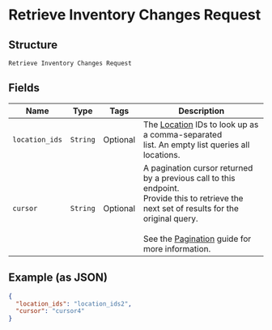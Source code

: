 
# Retrieve Inventory Changes Request

## Structure

`Retrieve Inventory Changes Request`

## Fields

| Name | Type | Tags | Description |
|  --- | --- | --- | --- |
| `location_ids` | `String` | Optional | The [Location](entity:Location) IDs to look up as a comma-separated<br>list. An empty list queries all locations. |
| `cursor` | `String` | Optional | A pagination cursor returned by a previous call to this endpoint.<br>Provide this to retrieve the next set of results for the original query.<br><br>See the [Pagination](https://developer.squareup.com/docs/working-with-apis/pagination) guide for more information. |

## Example (as JSON)

```json
{
  "location_ids": "location_ids2",
  "cursor": "cursor4"
}
```

